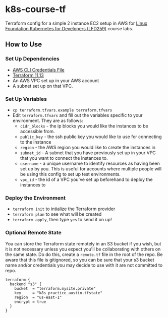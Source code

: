 # k8s-course-tf
Terraform config for a simple 2 instance EC2 setup in AWS for [Linux Foundation
Kubernetes for
Developers (LFD259)](https://training.linuxfoundation.org/training/kubernetes-for-developers/) course labs.

## How to Use
### Set Up Dependencies
- [AWS CLI Credentials
  File](https://docs.aws.amazon.com/cli/latest/userguide/cli-chap-configure.html)
- [Terraform 11.13](https://www.terraform.io/downloads.html)
- An AWS VPC set up in your AWS account
- A subnet set up on that VPC.

### Set Up Variables
- `cp terraform.tfvars.example terraform.tfvars`
- Edit `terraform.tfvars` and fill out the variables specific to your
  environment. They are as follows:
  - `cidr_blocks` - the ip blocks you would like the instances to be
    accessible from.
  - `public_key` - the ssh public key you would like to use for
    connecting to the instance
  - `region` - the AWS region you would like to create the instances in
  - `subnet_id` - A subnet that you have previously set up in your VPC
    that you want to connect the instances to.
  - `username` - a unique username to identify resources as having been
    set up by you. This is useful for accounts where multiple people
    will be using this config to set up test environments.
  - `vpc_id` - the id of a VPC you've set up beforehand to deploy the
    instances to

### Deploy the Environment
- `terraform init` to intialize the Terraform provider
- `terraform plan` to see what will be created
- `terraform apply`, then type `yes` to send it on up!


### Optional Remote State
You can store the Terraform state remotely in an S3 bucket if you wish,
but it is not necessary unless you expect you'll be collaborating with
others on the same state. Do do this, create a `remote.tf` file in the
root of the repo. Be aware that this file is gitignored, so you can be
sure that your s3 bucket name and/or credentials you may decide to use
with it are not committed to repo.

```hcl
terraform {
  backend "s3" {
    bucket  = "terraform.mysite.private"
    key     = "k8s_practice_austin.tfstate"
    region  = "us-east-1"
    encrypt = true
  }
}
```
